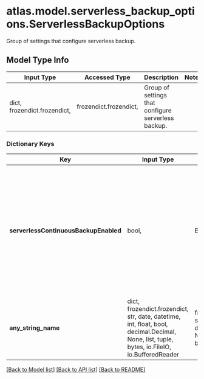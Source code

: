 # atlas.model.serverless_backup_options.ServerlessBackupOptions

Group of settings that configure serverless backup.

## Model Type Info
Input Type | Accessed Type | Description | Notes
------------ | ------------- | ------------- | -------------
dict, frozendict.frozendict,  | frozendict.frozendict,  | Group of settings that configure serverless backup. | 

### Dictionary Keys
Key | Input Type | Accessed Type | Description | Notes
------------ | ------------- | ------------- | ------------- | -------------
**serverlessContinuousBackupEnabled** | bool,  | BoolClass,  | Flag that indicates whether the serverless instance uses **Serverless Continuous Backup**.  If this parameter is &#x60;false&#x60;, the serverless instance uses **Basic Backup**.   | Option | Description |  |---|---|  | Serverless Continuous Backup | Atlas takes incremental [snapshots](https://www.mongodb.com/docs/atlas/backup/cloud-backup/overview/#std-label-serverless-snapshots) of the data in your serverless instance every six hours and lets you restore the data from a selected point in time within the last 72 hours. Atlas also takes daily snapshots and retains these daily snapshots for 35 days. To learn more, see [Serverless Instance Costs](https://www.mongodb.com/docs/atlas/billing/serverless-instance-costs/#std-label-serverless-instance-costs). |  | Basic Backup | Atlas takes incremental [snapshots](https://www.mongodb.com/docs/atlas/backup/cloud-backup/overview/#std-label-serverless-snapshots) of the data in your serverless instance every six hours and retains only the two most recent snapshots. You can use this option for free. | | [optional] if omitted the server will use the default value of True
**any_string_name** | dict, frozendict.frozendict, str, date, datetime, int, float, bool, decimal.Decimal, None, list, tuple, bytes, io.FileIO, io.BufferedReader | frozendict.frozendict, str, BoolClass, decimal.Decimal, NoneClass, tuple, bytes, FileIO | any string name can be used but the value must be the correct type | [optional]

[[Back to Model list]](../../README.md#documentation-for-models) [[Back to API list]](../../README.md#documentation-for-api-endpoints) [[Back to README]](../../README.md)

